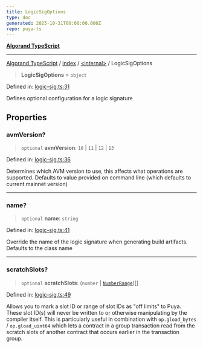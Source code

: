```yaml
---
title: LogicSigOptions
type: doc
generated: 2025-10-31T00:00:00.000Z
repo: puya-ts
---
```


[**Algorand TypeScript**](docs/_md/README)

---

[Algorand TypeScript](docs/_md/modules) / [index](/reference/algorand-typescript/api/index/readme/) / [\<internal\>](/reference/algorand-typescript/api/index/-internal-/readme/) / LogicSigOptions

> **LogicSigOptions** = `object`

Defined in: [logic-sig.ts:31](https://github.com/algorandfoundation/puya-ts/blob/main/packages/algo-ts/src/logic-sig.ts#L31)

Defines optional configuration for a logic signature

## Properties

### avmVersion?

> `optional` **avmVersion**: `10` \| `11` \| `12` \| `13`

Defined in: [logic-sig.ts:36](https://github.com/algorandfoundation/puya-ts/blob/main/packages/algo-ts/src/logic-sig.ts#L36)

Determines which AVM version to use, this affects what operations are supported.
Defaults to value provided on command line (which defaults to current mainnet version)

---

### name?

> `optional` **name**: `string`

Defined in: [logic-sig.ts:41](https://github.com/algorandfoundation/puya-ts/blob/main/packages/algo-ts/src/logic-sig.ts#L41)

Override the name of the logic signature when generating build artifacts.
Defaults to the class name

---

### scratchSlots?

> `optional` **scratchSlots**: (`number` \| [`NumberRange`](NumberRange-1))[]

Defined in: [logic-sig.ts:49](https://github.com/algorandfoundation/puya-ts/blob/main/packages/algo-ts/src/logic-sig.ts#L49)

Allows you to mark a slot ID or range of slot IDs as "off limits" to Puya.
These slot ID(s) will never be written to or otherwise manipulating by the compiler itself.
This is particularly useful in combination with `op.gload_bytes` / `op.gload_uint64`
which lets a contract in a group transaction read from the scratch slots of another contract
that occurs earlier in the transaction group.
